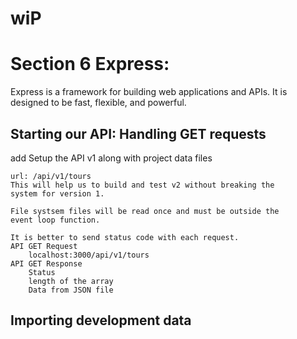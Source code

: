 # wiP

# Section 6 Express: 

Express is a framework for building web applications and APIs. It is designed to be fast, flexible, and powerful.

## Starting our API: Handling GET requests

add Setup the API v1 along with project data files

```
url: /api/v1/tours
This will help us to build and test v2 without breaking the
system for version 1.

File systsem files will be read once and must be outside the
event loop function.

It is better to send status code with each request.
API GET Request
	localhost:3000/api/v1/tours
API GET Response
	Status
	length of the array
	Data from JSON file
```

## Importing development data


